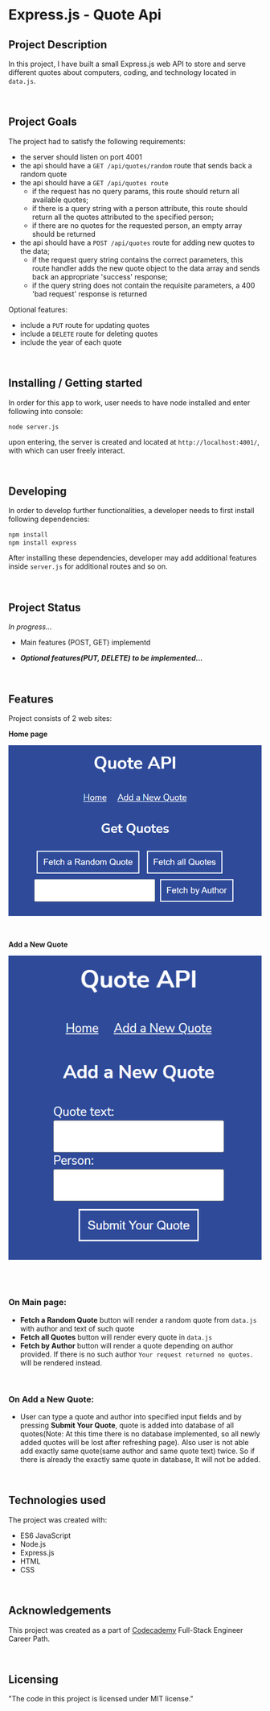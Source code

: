 # Express.js - Quote Api

## Project Description

In this project, I have built a small Express.js web API to store and serve different quotes about computers, coding, and technology located in ```data.js```.

<br>

## Project Goals

The project had to satisfy the following requirements:

 - the server should listen on port 4001
 - the api should have a ```GET /api/quotes/random``` route that sends back a random quote
 - the api should have a ```GET /api/quotes route``` 
   -  if the request has no query params, this route should return all available quotes; 
   - if there is a query string with a person attribute, this route should return all the quotes attributed to the specified person; 
   - if there are no quotes for the requested person, an empty array should be returned
 - the api should have a ```POST /api/quotes``` route for adding new quotes to the data; 
   - if the request query string contains the correct parameters, this route handler adds the new quote object to the data array and sends back an appropriate 'success' response; 
   - if the query string does not contain the requisite parameters, a 400 'bad request' response is returned

Optional features:

  - include a ```PUT``` route for updating quotes
  - include a ```DELETE``` route for deleting quotes
  - include the year of each quote

<br>

## Installing / Getting started

In order for this app to work, user needs to have node installed and enter following into console:

```
node server.js
```

upon entering, the server is created and located at ```http://localhost:4001/```, with which can user freely interact.

<br>

## Developing

In order to develop further functionalities, a developer needs to first install following dependencies: 

```shell
npm install
npm install express
```

After installing these dependencies, developer may add additional features inside ```server.js``` for additional routes and so on.

<br>

## Project Status
*In progress...*

- Main features (POST, GET) implementd

- ***Optional features(PUT, DELETE) to be implemented...***

<br>

## Features

Project consists of 2 web sites:

**Home page**

![Home page](./assets/main.png)

<br>

**Add a New Quote**

![Add New Quote](./assets/add_new_quote.png)

<br>
<br>

### **On Main page:**

- **Fetch a Random Quote** button will render a random quote from `data.js` with author and text of such quote
- **Fetch all Quotes** button will render every quote in `data.js`
- **Fetch by Author** button will render a quote depending on author provided. If there is no such author `Your request returned no quotes.` will be rendered instead.

<br>

### **On Add a New Quote:**
- User can type a quote and author into specified input fields and by pressing **Submit Your Quote**, quote is added into database of all quotes(Note: At this time there is no database implemented, so all newly added quotes will be lost after refreshing page). Also user is not able add exactly same quote(same author and same quote text) twice. So if there is already the exactly same quote in database, It will not be added.

<br>

## Technologies used
The project was created with:
 - ES6 JavaScript
 - Node.js
 - Express.js
 - HTML
 - CSS


<br>

## Acknowledgements
This project was created as a part of [Codecademy](https://www.codecademy.com/) Full-Stack Engineer Career Path.  

<br>

## Licensing

"The code in this project is licensed under MIT license."
